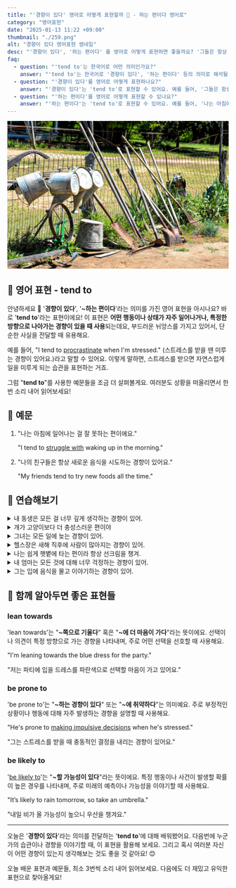 ```yaml
---
title: "'경향이 있다' 영어로 어떻게 표현할까 🎯 - 하는 편이다 영어로"
category: "영어표현"
date: "2025-01-13 11:22 +09:00"
thumbnail: "./259.png"
alt: "경향이 있다 영어표현 썸네일"
desc: "'경향이 있다', '하는 편이다' 를 영어로 어떻게 표현하면 좋을까요? '그들은 항상 늦게 도착하는 경향이 있어', '나는 아침에 커피를 마시는 습관이 있어' 등을 영어로 표현하는 법을 배워봅시다. 다양한 예문을 통해서 연습하고 본인의 표현으로 만들어 보세요."
faq:
  - question: "'tend to'는 한국어로 어떤 의미인가요?"
    answer: "'tend to'는 한국어로 '경향이 있다', '하는 편이다' 등의 의미로 해석될 수 있어요."
  - question: "'경향이 있다'를 영어로 어떻게 표현하나요?"
    answer: "'경향이 있다'는 'tend to'로 표현할 수 있어요. 예를 들어, '그들은 항상 늦게 도착하는 경향이 있어'는 'They tend to arrive late'로 말할 수 있어요."
  - question: "'하는 편이다'를 영어로 어떻게 표현할 수 있나요?"
    answer: "'하는 편이다'는 'tend to'로 표현할 수 있어요. 예를 들어, '나는 아침에 커피를 마시는 편이야'는 'I tend to drink coffee in the morning'으로 말할 수 있어요."
---
```


![농기구들](./259-1.jpg)

## 🌟 영어 표현 - tend to

안녕하세요 👋 '**경향이 있다**', '**~하는 편이다**'라는 의미를 가진 영어 표현을 아시나요? 바로 '**tend to**'라는 표현이에요! 이 표현은 **어떤 행동이나 상태가 자주 일어나거나, 특정한 방향으로 나아가는 경향이 있을 때 사용**되는데요, 부드러운 뉘앙스를 가지고 있어서, 단순한 사실을 전달할 때 유용해요.

예를 들어, "I tend to [procrastinate](/blog/in-english/264.procrastinate/) when I'm stressed." (스트레스를 받을 땐 미루는 경향이 있어요.)라고 말할 수 있어요. 이렇게 말하면, 스트레스를 받으면 자연스럽게 일을 미루게 되는 습관을 표현하는 거죠.

<ins class="adsbygoogle"
     style="display:block"
     data-ad-client="ca-pub-1465612013356152"
     data-ad-slot="2106896038"
     data-ad-format="auto"
     data-full-width-responsive="true"></ins>

<script>
     (adsbygoogle = window.adsbygoogle || []).push({});
</script>

그럼 "**tend to**"를 사용한 예문들을 조금 더 살펴볼게요. 여러분도 상황을 떠올리면서 한 번 소리 내어 읽어보세요!

## 📖 예문

1. "나는 아침에 일어나는 걸 잘 못하는 편이에요."

   "I tend to [struggle with](/blog/잘-안돼-영어표현/) waking up in the morning."

2. "나의 친구들은 항상 새로운 음식을 시도하는 경향이 있어요."

   "My friends tend to try new foods all the time."

## 💬 연습해보기

<details>
<summary>내 동생은 모든 걸 너무 깊게 생각하는 경향이 있어.</summary>
<span>My sister tends to overthink everything.</span>
</details>

<details>
<summary>개가 고양이보다 더 충성스러운 편이야</summary>
<span>Dogs tend to be more loyal than cats.</span>
</details>

<details>
<summary>그녀는 모든 일에 늦는 경향이 있어.</summary>
<span>She tends to run late for everything.</span>
</details>

<details>
<summary>헬스장은 새해 직후에 사람이 많아지는 경향이 있어.</summary>
<span>The gym tends to be packed right after New Year's.</span>
</details>

<details>
<summary>나는 쉽게 햇볕에 타는 편이라 항상 선크림을 챙겨.</summary>
<span>I tend to get sunburned easily, so I always carry sunscreen.</span>
</details>

<details>
<summary>내 엄마는 모든 것에 대해 너무 걱정하는 경향이 있어.</summary>
<span>My mom tends to worry too much about everything.</span>
</details>

<details>
<summary>그는 입에 음식을 물고 이야기하는 경향이 있어.</summary>
<span>He tends to talk with his mouth full.</span>
</details>

## 🤝 함께 알아두면 좋은 표현들

### lean towards

'lean towards'는 "**~쪽으로 기울다**" 혹은 "**~에 더 마음이 가다**"라는 뜻이에요. 선택이나 의견이 특정 방향으로 가는 경향을 나타내며, 주로 어떤 선택을 선호할 때 사용해요.

"I'm leaning towards the blue dress for the party."

"저는 파티에 입을 드레스를 파란색으로 선택할 마음이 가고 있어요."

### be prone to

'be prone to'는 "**~하는 경향이 있다**" 또는 "**~에 취약하다**"는 의미예요. 주로 부정적인 상황이나 행동에 대해 자주 발생하는 경향을 설명할 때 사용해요.

"He's prone to [making impulsive decisions](/blog/vocab-1/010.make-a-decision/) when he's stressed."

"그는 스트레스를 받을 때 충동적인 결정을 내리는 경향이 있어요."

### be likely to

'[be likely to](/blog/in-english/208.likely-to/)'는 "**~할 가능성이 있다**"라는 뜻이에요. 특정 행동이나 사건이 발생할 확률이 높은 경우를 나타내며, 주로 미래의 예측이나 가능성을 이야기할 때 사용해요.

"It’s likely to rain tomorrow, so take an umbrella."

"내일 비가 올 가능성이 높으니 우산을 챙겨요."

---

오늘은 '**경향이 있다**'라는 의미를 전달하는 '**tend to**'에 대해 배워봤어요. 다음번에 누군가의 습관이나 경향을 이야기할 때, 이 표현을 활용해 보세요. 그리고 혹시 여러분 자신이 어떤 경향이 있는지 생각해보는 것도 좋을 것 같아요! 😊

오늘 배운 표현과 예문들, 최소 3번씩 소리 내어 읽어보세요. 다음에도 더 재밌고 유익한 표현으로 찾아올게요!

